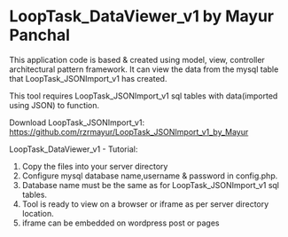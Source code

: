 # LoopTask_DataViewer_v1 by Mayur Panchal

This application code is based & created using model, view, controller architectural pattern framework.
It can view the data from the mysql table that LoopTask_JSONImport_v1 has created.  

This tool requires LoopTask_JSONImport_v1 sql tables with data(imported using JSON) to function. 

Download LoopTask_JSONImport_v1:
https://github.com/rzrmayur/LoopTask_JSONImport_v1_by_Mayur

LoopTask_DataViewer_v1 - Tutorial:
1) Copy the files into your server directory
2) Configure mysql database name,username & password in config.php.
3) Database name must be the same as for LoopTask_JSONImport_v1 sql tables.
4) Tool is ready to view on a browser or iframe as per server directory location.
5) iframe can be embedded on wordpress post or pages


